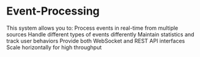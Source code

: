 # Event-Processing
This system allows you to:  Process events in real-time from multiple sources Handle different types of events differently Maintain statistics and track user behaviors Provide both WebSocket and REST API interfaces Scale horizontally for high throughput
